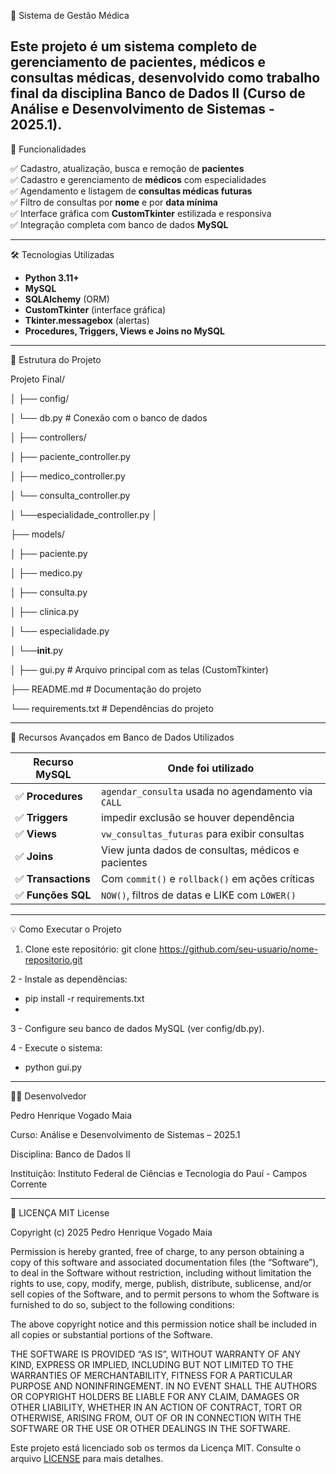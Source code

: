🏥 Sistema de Gestão Médica

Este projeto é um sistema completo de gerenciamento de pacientes, médicos e consultas médicas, desenvolvido como trabalho final da disciplina **Banco de Dados II** (Curso de Análise e Desenvolvimento de Sistemas - 2025.1).
---

📌 Funcionalidades

✅ Cadastro, atualização, busca e remoção de **pacientes**  
✅ Cadastro e gerenciamento de **médicos** com especialidades  
✅ Agendamento e listagem de **consultas médicas futuras**  
✅ Filtro de consultas por **nome** e por **data mínima**  
✅ Interface gráfica com **CustomTkinter** estilizada e responsiva  
✅ Integração completa com banco de dados **MySQL**

---


🛠️ Tecnologias Utilizadas

- **Python 3.11+**
- **MySQL**
- **SQLAlchemy** (ORM)
- **CustomTkinter** (interface gráfica)
- **Tkinter.messagebox** (alertas)
- **Procedures, Triggers, Views e Joins no MySQL**

---


💾 Estrutura do Projeto

Projeto Final/

│
├── config/

│ └── db.py # Conexão com o banco de dados

│
├── controllers/

│ ├── paciente_controller.py

│ ├── medico_controller.py

│ └── consulta_controller.py

│ └──especialidade_controller.py
│

├── models/

│ ├── paciente.py

│ ├── medico.py

│ ├── consulta.py

│ ├── clinica.py

│ └── especialidade.py

│ └──__init__.py

│
├── gui.py # Arquivo principal com as telas (CustomTkinter)

├── README.md # Documentação do projeto

└── requirements.txt # Dependências do projeto

---

🧠 Recursos Avançados em Banco de Dados Utilizados

| Recurso MySQL     | Onde foi utilizado                                 |
|-------------------|-----------------------------------------------------|
| ✅ **Procedures**   | `agendar_consulta` usada no agendamento via `CALL` |
| ✅ **Triggers**     | impedir exclusão se houver dependência         |
| ✅ **Views**        | `vw_consultas_futuras` para exibir consultas       |
| ✅ **Joins**        | View junta dados de consultas, médicos e pacientes |
| ✅ **Transactions** | Com `commit()` e `rollback()` em ações críticas    |
| ✅ **Funções SQL**  | `NOW()`, filtros de datas e LIKE com `LOWER()`     |

---

💡 Como Executar o Projeto

1. Clone este repositório:
git clone https://github.com/seu-usuario/nome-repositorio.git

2 - Instale as dependências:
- pip install -r requirements.txt
- 
3 - Configure seu banco de dados MySQL (ver config/db.py).
  
4 - Execute o sistema:
- python gui.py

---

👨‍💻 Desenvolvedor

Pedro Henrique Vogado Maia

Curso: Análise e Desenvolvimento de Sistemas – 2025.1

Disciplina: Banco de Dados II

Instituição: Instituto Federal de Ciências e Tecnologia do Pauí - Campos Corrente

---

🧾 LICENÇA
MIT License

Copyright (c) 2025 Pedro Henrique Vogado Maia

Permission is hereby granted, free of charge, to any person obtaining a copy of this software and associated documentation files (the “Software”), to deal in the Software without restriction, including without limitation the rights to use, copy, modify, merge, publish, distribute, sublicense, and/or sell copies of the Software, and to permit persons to whom the Software is furnished to do so, subject to the following conditions:

The above copyright notice and this permission notice shall be included in all copies or substantial portions of the Software.

THE SOFTWARE IS PROVIDED “AS IS”, WITHOUT WARRANTY OF ANY KIND, EXPRESS OR IMPLIED, INCLUDING BUT NOT LIMITED TO THE WARRANTIES OF MERCHANTABILITY, FITNESS FOR A PARTICULAR PURPOSE AND NONINFRINGEMENT. IN NO EVENT SHALL THE AUTHORS OR COPYRIGHT HOLDERS BE LIABLE FOR ANY CLAIM, DAMAGES OR OTHER LIABILITY, WHETHER IN AN ACTION OF CONTRACT, TORT OR OTHERWISE, ARISING FROM, OUT OF OR IN CONNECTION WITH THE SOFTWARE OR THE USE OR OTHER DEALINGS IN THE SOFTWARE.

Este projeto está licenciado sob os termos da Licença MIT. Consulte o arquivo [LICENSE](./LICENSE) para mais detalhes.

